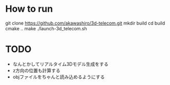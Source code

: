 # How to run
git clone https://github.com/akawashiro/3d-telecom.git
mkdir build
cd build
cmake ..
make
./launch-3d_telecom.sh

# TODO
- なんとかしてリアルタイム3Dモデル生成をする
- z方向の位置も計算する
- objファイルをちゃんと読み込めるようにする

